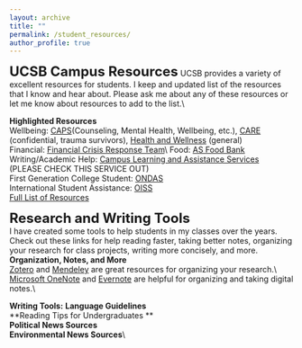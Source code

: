 ```yaml
---
layout: archive
title: ""
permalink: /student_resources/
author_profile: true
---
```



**<font size="5">UCSB Campus Resources</font>**
UCSB provides a variety of excellent resources for students. I keep and updated list of the resources that I know and hear about. Please ask me about any of these resources or let me know about resources to add to the list.\

**Highlighted Resources**\
Wellbeing: [CAPS](https://caps.sa.ucsb.edu/)(Counseling, Mental Health, Wellbeing, etc.), [CARE](https://care.ucsb.edu/) (confidential, trauma survivors), [Health and Wellness](https://wellness.ucsb.edu/) (general)\
Financial: [Financial Crisis Response Team](https://food.ucsb.edu/about/committees/financial-crisis-response-team)\ 
Food: [AS Food Bank](https://foodbank.as.ucsb.edu/)\
Writing/Academic Help: [Campus Learning and Assistance Services](https://clas.sa.ucsb.edu/) (PLEASE CHECK THIS SERVICE OUT)\
First Generation College Student: [ONDAS](https://www.ondas.ucsb.edu/home)\
International Student Assistance: [OISS](https://oiss.ucsb.edu/)\
[Full List of Resources](https://docs.google.com/document/d/1jDwcUTUnjdflvtCp3c-fxaRWPwBDR2eAha3Z7x8zVHs/edit?usp=sharing)

**<font size="5">Research and Writing Tools</font>**\
I have created some tools to help students in my classes over the years. Check out these links for help reading faster, taking better notes, organizing your research for class projects, writing more concisely, and more.\
**Organization, Notes, and More**\
[Zotero](https://www.zotero.org/) and [Mendeley](https://www.mendeley.com/?interaction_required=true) are great resources for organizing your research.\ [Microsoft OneNote](https://www.microsoft.com/en-us/microsoft-365/onenote/digital-note-taking-app) and [Evernote](https://evernote.com/) are helpful for organizing and taking digital notes.\

**Writing Tools:**
**Language Guidelines**\
**Reading Tips for Undergraduates **\
**Political News Sources**\
**Environmental News Sources**\



<!--
**Writing Tools:**Policy Memos: Writing a policy memo is different from writing an essay. [This document](LINK to PM VS essay) describes some of those differences. For citation and general writing advice check out these links [CITATIons](), [Concise writing](), [Common errors when writing about politics]()./

**Language Guidelines**\
- insert statement from lesson
- LINKS/

**Reading Tips for Undergraduates **\
- insert statement from ppt
- link to ppt, link to templates for notes/
Here some notetaking templates I've created for students- [Book Notes](INSERT LINK), [article notes](INSERT LINK). These [slides](INSERT LINK) offer some tips on how to use these resources. The [UCSB library](https://www.library.ucsb.edu/services/undergraduates) offers many resources and provides [individual appointments](https://www.library.ucsb.edu/student-research-support) for students./

**Political News Sources**\
- insert statement
- LINKS/

**Environmental News Sources**\
- insert statement
- LINKS/
